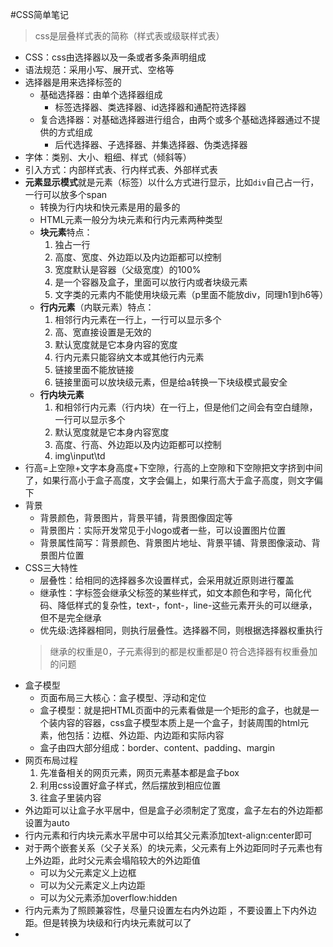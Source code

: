 #CSS简单笔记
> css是层叠样式表的简称（样式表或级联样式表）

- CSS：css由选择器以及一条或者多条声明组成
- 语法规范：采用小写、展开式、空格等
- 选择器是用来选择标签的
  - 基础选择器：由单个选择器组成
    - 标签选择器、类选择器、id选择器和通配符选择器
  - 复合选择器：对基础选择器进行组合，由两个或多个基础选择器通过不提供的方式组成
    - 后代选择器、子选择器、并集选择器、伪类选择器
- 字体：类别、大小、粗细、样式（倾斜等）
- 引入方式：内部样式表、行内样式表、外部样式表
- **元素显示模式**就是元素（标签）以什么方式进行显示，比如`div`自己占一行，一行可以放多个span
  - 转换为行内块和快元素是用的最多的
  - HTML元素一般分为块元素和行内元素两种类型
  - **块元素**特点：
    1. 独占一行
    2. 高度、宽度、外边距以及内边距都可以控制
    3. 宽度默认是容器（父级宽度）的100%
    4. 是一个容器及盒子，里面可以放行内或者块级元素
    5. 文字类的元素内不能使用块级元素（p里面不能放div，同理h1到h6等）
  - **行内元素**（内联元素）特点：
    1. 相邻行内元素在一行上，一行可以显示多个
    2. 高、宽直接设置是无效的
    3. 默认宽度就是它本身内容的宽度
    4. 行内元素只能容纳文本或其他行内元素
    5. 链接里面不能放链接
    6. 链接里面可以放块级元素，但是给a转换一下块级模式最安全
  - **行内块元素**
    1. 和相邻行内元素（行内块）在一行上，但是他们之间会有空白缝隙，一行可以显示多个
    2. 默认宽度就是它本身内容宽度
    3. 高度、行高、外边距以及内边距都可以控制
    4. img\input\td
- 行高=上空隙+文字本身高度+下空隙，行高的上空隙和下空隙把文字挤到中间了，如果行高小于盒子高度，文字会偏上，如果行高大于盒子高度，则文字偏下
- 背景
  - 背景颜色，背景图片，背景平铺，背景图像固定等
  - 背景图片：实际开发常见于小logo或者一些，可以设置图片位置
  - 背景属性简写：背景颜色、背景图片地址、背景平铺、背景图像滚动、背景图片位置
- CSS三大特性
  - 层叠性：给相同的选择器多次设置样式，会采用就近原则进行覆盖
  - 继承性：字标签会继承父标签的某些样式，如文本颜色和字号，简化代码、降低样式的复杂性，text-，font-，line-这些元素开头的可以继承，但不是完全继承
  - 优先级:选择器相同，则执行层叠性。选择器不同，则根据选择器权重执行
  > 继承的权重是0，子元素得到的都是权重都是0
  > 符合选择器有权重叠加的问题
- 盒子模型
  - 页面布局三大核心：盒子模型、浮动和定位
  - 盒子模型：就是把HTML页面中的元素看做是一个矩形的盒子，也就是一个装内容的容器，css盒子模型本质上是一个盒子，封装周围的html元素，他包括：边框、外边距、内边距和实际内容
  - 盒子由四大部分组成：border、content、padding、margin
- 网页布局过程
  1. 先准备相关的网页元素，网页元素基本都是盒子box
  2. 利用css设置好盒子样式，然后摆放到相应位置
  3. 往盒子里装内容
- 外边距可以让盒子水平居中，但是盒子必须制定了宽度，盒子左右的外边距都设置为auto
- 行内元素和行内块元素水平居中可以给其父元素添加text-align:center即可
- 对于两个嵌套关系（父子关系）的块元素，父元素有上外边距同时子元素也有上外边距，此时父元素会塌陷较大的外边距值
  - 可以为父元素定义上边框
  - 可以为父元素定义上内边距
  - 可以为父元素添加overflow:hidden
- 行内元素为了照顾兼容性，尽量只设置左右内外边距 ，不要设置上下内外边距。但是转换为块级和行内块元素就可以了
- 